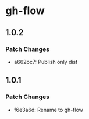 # gh-flow

## 1.0.2

### Patch Changes

- a662bc7: Publish only dist

## 1.0.1

### Patch Changes

- f6e3a6d: Rename to gh-flow
